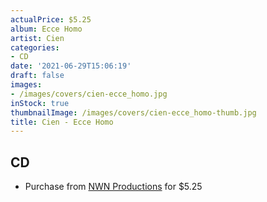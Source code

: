 ```yaml
---
actualPrice: $5.25
album: Ecce Homo
artist: Cien
categories:
- CD
date: '2021-06-29T15:06:19'
draft: false
images:
- /images/covers/cien-ecce_homo.jpg
inStock: true
thumbnailImage: /images/covers/cien-ecce_homo-thumb.jpg
title: Cien - Ecce Homo
---
```


## CD
* Purchase from [NWN Productions](http://shop.nwnprod.com/index.php?route=product/product&path=93&product_id=1262&sort=pd.name&order=ASC) for $5.25
